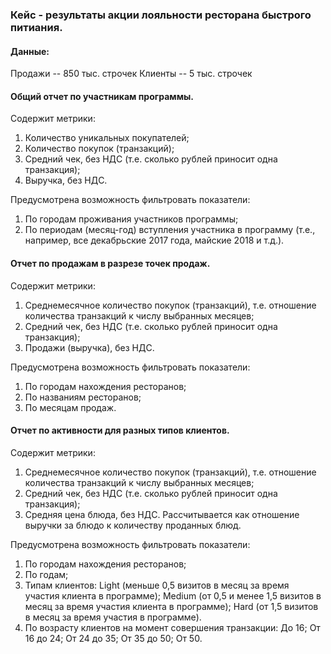 ### Кейс - результаты акции лояльности ресторана быстрого питиания.

#### Данные:

Продажи -- 850 тыс. строчек
Клиенты -- 5 тыс. строчек

#### Общий отчет по участникам программы.

Содержит метрики:
1. Количество уникальных покупателей;
2. Количество покупок (транзакций);
3. Средний чек, без НДС (т.е. сколько рублей приносит одна транзакция);
4. Выручка, без НДС.

Предусмотрена возможность фильтровать показатели:
1. По городам проживания участников программы;
2. По периодам (месяц-год) вступления участника в программу (т.е., например, все декабрьские 2017 года, майские 2018 и т.д.).

#### Отчет по продажам в разрезе точек продаж.

Содержит метрики:
1. Среднемесячное количество покупок (транзакций), т.е. отношение количества транзакций к числу выбранных месяцев;
2. Средний чек, без НДС (т.е. сколько рублей приносит одна транзакция);
3. Продажи (выручка), без НДС.

Предусмотрена возможность фильтровать показатели:
1. По городам нахождения ресторанов;
2. По названиям ресторанов;
3. По месяцам продаж.

#### Отчет по активности для разных типов клиентов.

Содержит метрики:
1. Среднемесячное количество покупок (транзакций), т.е. отношение количества транзакций к числу выбранных месяцев;
2. Средний чек, без НДС (т.е. сколько рублей приносит одна транзакция);
3. Средняя цена блюда, без НДС. Рассчитывается как отношение выручки за блюдо к количеству проданных блюд.

Предусмотрена возможность фильтровать показатели:
1. По городам нахождения ресторанов;
2. По годам;
3. Типам клиентов:
Light (меньше 0,5 визитов в месяц за время участия клиента в программе);
Medium (от 0,5 и менее 1,5 визитов в месяц за время участия клиента в программе);
Hard (от 1,5 визитов в месяц за время участия в программе).
4. По возрасту клиентов на момент совершения транзакции:
До 16;
От 16 до 24;
От 24 до 35;
От 35 до 50;
От 50.
